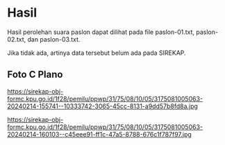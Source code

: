 # Hasil

Hasil perolehan suara paslon dapat dilihat pada file paslon-01.txt, paslon-02.txt, dan paslon-03.txt.

Jika tidak ada, artinya data tersebut belum ada pada SIREKAP.

## Foto C Plano

https://sirekap-obj-formc.kpu.go.id/1f28/pemilu/ppwp/31/75/08/10/05/3175081005063-20240214-155741--10333742-3065-45cc-8131-a9dd57b8fd8a.jpg

https://sirekap-obj-formc.kpu.go.id/1f28/pemilu/ppwp/31/75/08/10/05/3175081005063-20240214-160103--c45eee91-ff1c-47a5-8788-676c1f787f97.jpg
